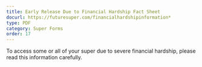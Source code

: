 ```yaml
---
title: Early Release Due to Financial Hardship Fact Sheet
docurl: https://futuresuper.com/financialhardshipinformation*
type: PDF
category: Super Forms
order: 17
---
```

To access some or all of your super due to severe financial hardship, please read this information carefully. 